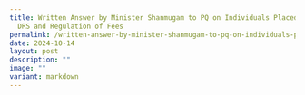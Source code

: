 ```yaml
---
title: Written Answer by Minister Shanmugam to PQ on Individuals Placed under
  DRS and Regulation of Fees
permalink: /written-answer-by-minister-shanmugam-to-pq-on-individuals-placed-under-drs-and-regulation-of-fees/
date: 2024-10-14
layout: post
description: ""
image: ""
variant: markdown
---
```

